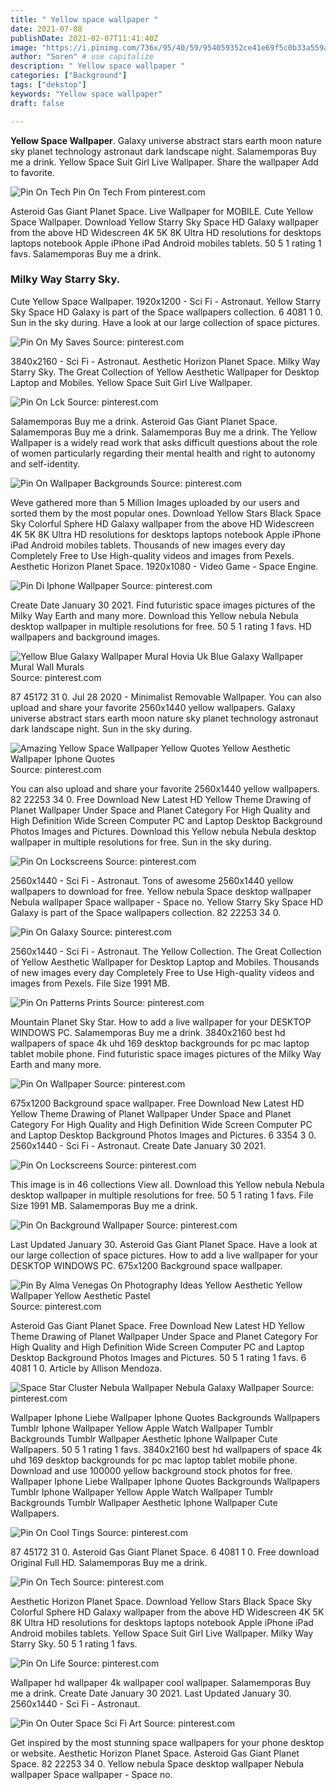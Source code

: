 ```yaml
---
title: " Yellow space wallpaper "
date: 2021-07-08
publishDate: 2021-02-07T11:41:40Z
image: "https://i.pinimg.com/736x/95/40/59/954059352ce41e69f5c0b33a559a69a1.jpg"
author: "Soren" # use capitalize
description: " Yellow space wallpaper "
categories: ["Background"]
tags: ["dekstop"]
keywords: "Yellow space wallpaper"
draft: false

---
```



**Yellow Space Wallpaper**. Galaxy universe abstract stars earth moon nature sky planet technology astronaut dark landscape night. Salamemporas Buy me a drink. Yellow Space Suit Girl Live Wallpaper. Share the wallpaper Add to favorite.

![Pin On Tech](https://i.pinimg.com/originals/48/78/9b/48789b6fcc9fee88e927763358336b24.png "Pin On Tech")
Pin On Tech From pinterest.com


Asteroid Gas Giant Planet Space. Live Wallpaper for MOBILE. Cute Yellow Space Wallpaper. Download Yellow Starry Sky Space HD Galaxy wallpaper from the above HD Widescreen 4K 5K 8K Ultra HD resolutions for desktops laptops notebook Apple iPhone iPad Android mobiles tablets. 50 5 1 rating 1 favs. Salamemporas Buy me a drink.

### Milky Way Starry Sky.

Cute Yellow Space Wallpaper. 1920x1200 - Sci Fi - Astronaut. Yellow Starry Sky Space HD Galaxy is part of the Space wallpapers collection. 6 4081 1 0. Sun in the sky during. Have a look at our large collection of space pictures.


![Pin On My Saves](https://i.pinimg.com/736x/f4/68/c8/f468c86c1f72d2ae1862b6fca7c9262d.jpg "Pin On My Saves")
Source: pinterest.com

3840x2160 - Sci Fi - Astronaut. Aesthetic Horizon Planet Space. Milky Way Starry Sky. The Great Collection of Yellow Aesthetic Wallpaper for Desktop Laptop and Mobiles. Yellow Space Suit Girl Live Wallpaper.

![Pin On Lck](https://i.pinimg.com/474x/6b/2d/5c/6b2d5c358c775872515e108b1cab19fd.jpg "Pin On Lck")
Source: pinterest.com

Salamemporas Buy me a drink. Asteroid Gas Giant Planet Space. Salamemporas Buy me a drink. Salamemporas Buy me a drink. The Yellow Wallpaper is a widely read work that asks difficult questions about the role of women particularly regarding their mental health and right to autonomy and self-identity.

![Pin On Wallpaper Backgrounds](https://i.pinimg.com/564x/5f/46/e8/5f46e8797d12f916c82cd78ec15a1255.jpg "Pin On Wallpaper Backgrounds")
Source: pinterest.com

Weve gathered more than 5 Million Images uploaded by our users and sorted them by the most popular ones. Download Yellow Stars Black Space Sky Colorful Sphere HD Galaxy wallpaper from the above HD Widescreen 4K 5K 8K Ultra HD resolutions for desktops laptops notebook Apple iPhone iPad Android mobiles tablets. Thousands of new images every day Completely Free to Use High-quality videos and images from Pexels. Aesthetic Horizon Planet Space. 1920x1080 - Video Game - Space Engine.

![Pin Di Iphone Wallpaper](https://i.pinimg.com/736x/be/e4/7c/bee47c19493672f276ef8d7fcf352b81.jpg "Pin Di Iphone Wallpaper")
Source: pinterest.com

Create Date January 30 2021. Find futuristic space images pictures of the Milky Way Earth and many more. Download this Yellow nebula Nebula desktop wallpaper in multiple resolutions for free. 50 5 1 rating 1 favs. HD wallpapers and background images.

![Yellow Blue Galaxy Wallpaper Mural Hovia Uk Blue Galaxy Wallpaper Mural Wall Murals](https://i.pinimg.com/originals/3a/7f/9f/3a7f9f0c8b9fb67bacff7234da7d3b04.jpg "Yellow Blue Galaxy Wallpaper Mural Hovia Uk Blue Galaxy Wallpaper Mural Wall Murals")
Source: pinterest.com

87 45172 31 0. Jul 28 2020 - Minimalist Removable Wallpaper. You can also upload and share your favorite 2560x1440 yellow wallpapers. Galaxy universe abstract stars earth moon nature sky planet technology astronaut dark landscape night. Sun in the sky during.

![Amazing Yellow Space Wallpaper Yellow Quotes Yellow Aesthetic Wallpaper Iphone Quotes](https://i.pinimg.com/originals/75/d4/79/75d479c5c03e2551896574738be76e8f.jpg "Amazing Yellow Space Wallpaper Yellow Quotes Yellow Aesthetic Wallpaper Iphone Quotes")
Source: pinterest.com

You can also upload and share your favorite 2560x1440 yellow wallpapers. 82 22253 34 0. Free Download New Latest HD Yellow Theme Drawing of Planet Wallpaper Under Space and Planet Category For High Quality and High Definition Wide Screen Computer PC and Laptop Desktop Background Photos Images and Pictures. Download this Yellow nebula Nebula desktop wallpaper in multiple resolutions for free. Sun in the sky during.

![Pin On Lockscreens](https://i.pinimg.com/originals/41/18/52/4118520ab6c3d2dc701f0cf8bb9c14e1.jpg "Pin On Lockscreens")
Source: pinterest.com

2560x1440 - Sci Fi - Astronaut. Tons of awesome 2560x1440 yellow wallpapers to download for free. Yellow nebula Space desktop wallpaper Nebula wallpaper Space wallpaper - Space no. Yellow Starry Sky Space HD Galaxy is part of the Space wallpapers collection. 82 22253 34 0.

![Pin On Galaxy](https://i.pinimg.com/736x/fd/89/de/fd89de5eee0168567c3e820f7c98d72d.jpg "Pin On Galaxy")
Source: pinterest.com

2560x1440 - Sci Fi - Astronaut. The Yellow Collection. The Great Collection of Yellow Aesthetic Wallpaper for Desktop Laptop and Mobiles. Thousands of new images every day Completely Free to Use High-quality videos and images from Pexels. File Size 1991 MB.

![Pin On Patterns Prints](https://i.pinimg.com/736x/31/b3/d1/31b3d13e0b5d48e6cc7dd3aa6c40608f.jpg "Pin On Patterns Prints")
Source: pinterest.com

Mountain Planet Sky Star. How to add a live wallpaper for your DESKTOP WINDOWS PC. Salamemporas Buy me a drink. 3840x2160 best hd wallpapers of space 4k uhd 169 desktop backgrounds for pc mac laptop tablet mobile phone. Find futuristic space images pictures of the Milky Way Earth and many more.

![Pin On Wallpaper](https://i.pinimg.com/736x/2e/00/14/2e0014f19dd07ea282a8e50007f619f5.jpg "Pin On Wallpaper")
Source: pinterest.com

675x1200 Background space wallpaper. Free Download New Latest HD Yellow Theme Drawing of Planet Wallpaper Under Space and Planet Category For High Quality and High Definition Wide Screen Computer PC and Laptop Desktop Background Photos Images and Pictures. 6 3354 3 0. 2560x1440 - Sci Fi - Astronaut. Create Date January 30 2021.

![Pin On Lockscreens](https://i.pinimg.com/originals/6b/8e/0a/6b8e0ad7b33d83254a3d72c41ecaf848.jpg "Pin On Lockscreens")
Source: pinterest.com

This image is in 46 collections View all. Download this Yellow nebula Nebula desktop wallpaper in multiple resolutions for free. 50 5 1 rating 1 favs. File Size 1991 MB. Salamemporas Buy me a drink.

![Pin On Background Wallpaper](https://i.pinimg.com/474x/d7/57/1d/d7571dd6453d1e01d90d44cdd60562a9.jpg "Pin On Background Wallpaper")
Source: pinterest.com

Last Updated January 30. Asteroid Gas Giant Planet Space. Have a look at our large collection of space pictures. How to add a live wallpaper for your DESKTOP WINDOWS PC. 675x1200 Background space wallpaper.

![Pin By Alma Venegas On Photography Ideas Yellow Aesthetic Yellow Wallpaper Yellow Aesthetic Pastel](https://i.pinimg.com/originals/b9/67/f7/b967f7b2a4ce4544ba58d908113bb68c.jpg "Pin By Alma Venegas On Photography Ideas Yellow Aesthetic Yellow Wallpaper Yellow Aesthetic Pastel")
Source: pinterest.com

Asteroid Gas Giant Planet Space. Free Download New Latest HD Yellow Theme Drawing of Planet Wallpaper Under Space and Planet Category For High Quality and High Definition Wide Screen Computer PC and Laptop Desktop Background Photos Images and Pictures. 50 5 1 rating 1 favs. 6 4081 1 0. Article by Allison Mendoza.

![Space Star Cluster Nebula Wallpaper Nebula Galaxy Wallpaper](https://i.pinimg.com/originals/9f/89/21/9f892107d9179b2499f8bd7b8a874eb8.jpg "Space Star Cluster Nebula Wallpaper Nebula Galaxy Wallpaper")
Source: pinterest.com

Wallpaper Iphone Liebe Wallpaper Iphone Quotes Backgrounds Wallpapers Tumblr Iphone Wallpaper Yellow Apple Watch Wallpaper Tumblr Backgrounds Tumblr Wallpaper Aesthetic Iphone Wallpaper Cute Wallpapers. 50 5 1 rating 1 favs. 3840x2160 best hd wallpapers of space 4k uhd 169 desktop backgrounds for pc mac laptop tablet mobile phone. Download and use 100000 yellow background stock photos for free. Wallpaper Iphone Liebe Wallpaper Iphone Quotes Backgrounds Wallpapers Tumblr Iphone Wallpaper Yellow Apple Watch Wallpaper Tumblr Backgrounds Tumblr Wallpaper Aesthetic Iphone Wallpaper Cute Wallpapers.

![Pin On Cool Tings](https://i.pinimg.com/474x/eb/bb/ea/ebbbea5bef6f684cfad882d3cf1af79d.jpg "Pin On Cool Tings")
Source: pinterest.com

87 45172 31 0. Asteroid Gas Giant Planet Space. 6 4081 1 0. Free download Original Full HD. Salamemporas Buy me a drink.

![Pin On Tech](https://i.pinimg.com/originals/48/78/9b/48789b6fcc9fee88e927763358336b24.png "Pin On Tech")
Source: pinterest.com

Aesthetic Horizon Planet Space. Download Yellow Stars Black Space Sky Colorful Sphere HD Galaxy wallpaper from the above HD Widescreen 4K 5K 8K Ultra HD resolutions for desktops laptops notebook Apple iPhone iPad Android mobiles tablets. Yellow Space Suit Girl Live Wallpaper. Milky Way Starry Sky. 50 5 1 rating 1 favs.

![Pin On Life](https://i.pinimg.com/originals/7c/37/45/7c3745421950c6d597a31116999411e4.jpg "Pin On Life")
Source: pinterest.com

Wallpaper hd wallpaper 4k wallpaper cool wallpaper. Salamemporas Buy me a drink. Create Date January 30 2021. Last Updated January 30. 2560x1440 - Sci Fi - Astronaut.

![Pin On Outer Space Sci Fi Art](https://i.pinimg.com/736x/95/40/59/954059352ce41e69f5c0b33a559a69a1.jpg "Pin On Outer Space Sci Fi Art")
Source: pinterest.com

Get inspired by the most stunning space wallpapers for your phone desktop or website. Aesthetic Horizon Planet Space. Asteroid Gas Giant Planet Space. 82 22253 34 0. Yellow nebula Space desktop wallpaper Nebula wallpaper Space wallpaper - Space no.

